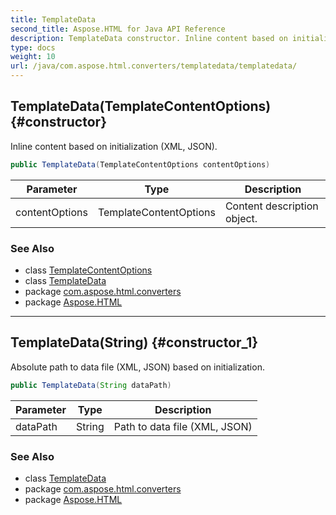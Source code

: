 ```yaml
---
title: TemplateData
second_title: Aspose.HTML for Java API Reference
description: TemplateData constructor. Inline content based on initialization XML JSON
type: docs
weight: 10
url: /java/com.aspose.html.converters/templatedata/templatedata/
---
```

## TemplateData(TemplateContentOptions) {#constructor}

Inline content based on initialization (XML, JSON).

```java
public TemplateData(TemplateContentOptions contentOptions)
```

| Parameter | Type | Description |
| --- | --- | --- |
| contentOptions | TemplateContentOptions | Content description object. |

### See Also

* class [TemplateContentOptions](../../templatecontentoptions/)
* class [TemplateData](../)
* package [com.aspose.html.converters](../../templatedata/)
* package [Aspose.HTML](../../../)

---

## TemplateData(String) {#constructor_1}

Absolute path to data file (XML, JSON) based on initialization.

```java
public TemplateData(String dataPath)
```

| Parameter | Type | Description |
| --- | --- | --- |
| dataPath | String | Path to data file (XML, JSON) |

### See Also

* class [TemplateData](../)
* package [com.aspose.html.converters](../../templatedata/)
* package [Aspose.HTML](../../../)

